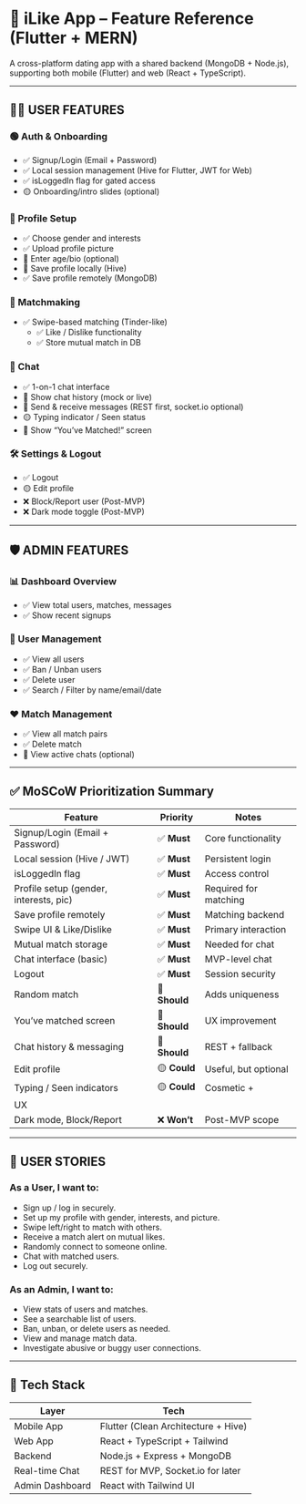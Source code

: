 # 📱 iLike App – Feature Reference (Flutter + MERN)

A cross-platform dating app with a shared backend (MongoDB + Node.js), supporting both mobile (Flutter) and web (React + TypeScript).

---

## 🧑‍💼 USER FEATURES

### 🟢 Auth & Onboarding
- ✅ Signup/Login (Email + Password)
- ✅ Local session management (Hive for Flutter, JWT for Web)
- ✅ isLoggedIn flag for gated access
- 🟡 Onboarding/intro slides (optional)

### 👤 Profile Setup
- ✅ Choose gender and interests
- ✅ Upload profile picture
- 🔶 Enter age/bio (optional)
- 🔶 Save profile locally (Hive)
- ✅ Save profile remotely (MongoDB)

### 🔀 Matchmaking
- ✅ Swipe-based matching (Tinder-like)
  - ✅ Like / Dislike functionality
  - ✅ Store mutual match in DB


### 💬 Chat
- ✅ 1-on-1 chat interface
- 🔶 Show chat history (mock or live)
- 🔶 Send & receive messages (REST first, socket.io optional)
- 🟡 Typing indicator / Seen status
- 🔶 Show “You’ve Matched!” screen

### 🛠 Settings & Logout
- ✅ Logout
- 🟡 Edit profile
- ❌ Block/Report user (Post-MVP)
- ❌ Dark mode toggle (Post-MVP)

---

## 🛡️ ADMIN FEATURES

### 📊 Dashboard Overview
- ✅ View total users, matches, messages
- ✅ Show recent signups

### 👥 User Management
- ✅ View all users
- ✅ Ban / Unban users
- ✅ Delete user
- ✅ Search / Filter by name/email/date

### ❤️ Match Management
- ✅ View all match pairs
- ✅ Delete match
- 🔶 View active chats (optional)

---

## ✅ MoSCoW Prioritization Summary

| Feature | Priority | Notes |
|--------|----------|-------|
| Signup/Login (Email + Password) | ✅ **Must** | Core functionality |
| Local session (Hive / JWT) | ✅ **Must** | Persistent login |
| isLoggedIn flag | ✅ **Must** | Access control |
| Profile setup (gender, interests, pic) | ✅ **Must** | Required for matching |
| Save profile remotely | ✅ **Must** | Matching backend |
| Swipe UI & Like/Dislike | ✅ **Must** | Primary interaction |
| Mutual match storage | ✅ **Must** | Needed for chat |
| Chat interface (basic) | ✅ **Must** | MVP-level chat |
| Logout | ✅ **Must** | Session security |
| Random match | 🔶 **Should** | Adds uniqueness |
| You’ve matched screen | 🔶 **Should** | UX improvement |
| Chat history & messaging | 🔶 **Should** | REST + fallback |
| Edit profile | 🟡 **Could** | Useful, but optional |
| Typing / Seen indicators | 🟡 **Could** | Cosmetic +
 UX |
| Dark mode, Block/Report | ❌ **Won’t** | Post-MVP scope |

---

## 👥 USER STORIES

### As a **User**, I want to:
- Sign up / log in securely.
- Set up my profile with gender, interests, and picture.
- Swipe left/right to match with others.
- Receive a match alert on mutual likes.
- Randomly connect to someone online.
- Chat with matched users.
- Log out securely.

### As an **Admin**, I want to:
- View stats of users and matches.
- See a searchable list of users.
- Ban, unban, or delete users as needed.
- View and manage match data.
- Investigate abusive or buggy user connections.

---

## 🔧 Tech Stack

| Layer | Tech |
|-------|------|
| Mobile App | Flutter (Clean Architecture + Hive) |
| Web App | React + TypeScript + Tailwind |
| Backend | Node.js + Express + MongoDB |
| Real-time Chat | REST for MVP, Socket.io for later |
| Admin Dashboard | React with Tailwind UI |
